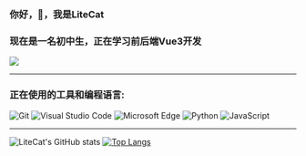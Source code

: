 ### 你好，👋，我是LiteCat
### 现在是一名初中生，正在学习前后端Vue3开发
![](https://raw.githubusercontent.com/LiteCat0905/LiteCat0905/main/profile-snake-contrib/github-contribution-grid-snake.svg)

----
### 正在使用的工具和编程语言:

![Git](https://img.shields.io/badge/Git-F05032?style=flat-square&logo=Git&logoColor=white)
![Visual Studio Code](https://img.shields.io/badge/Visual_Studio_Code-007ACC?style=flat-square&logo=Visual-Studio-Code&logoColor=white)
![Microsoft Edge](https://img.shields.io/badge/Microsoft_Edge-0078D7?style=flat-square&logo=Microsoft-Edge&logoColor=white)
![Python](https://img.shields.io/badge/Python-3776AB?style=flat-square&logo=Python&logoColor=white)
![JavaScript](https://img.shields.io/badge/JavaScript-F7DF1E?style=flat-square&logo=JavaScript&logoColor=white)

----

![LiteCat's GitHub stats](https://github-readme-stats.vercel.app/api?username=LiteCat0905&show_icons=true&count_private=true&locale=cn)
[![Top Langs](https://github-readme-stats.vercel.app/api/top-langs/?username=LiteCat0905&layout=compact&locale=cn)](https://github.com/anuraghazra/github-readme-stats)
